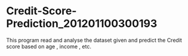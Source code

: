 # Credit-Score-Prediction_201201100300193
This program read and analyse the dataset given and predict the Credit score based on age , income , etc.

